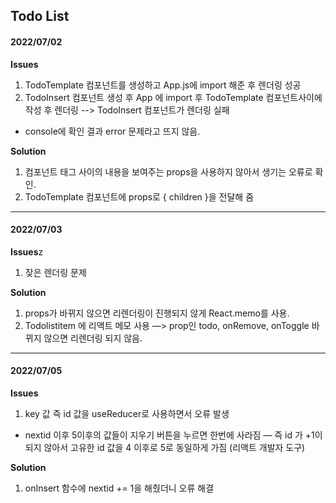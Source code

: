 ## Todo List 


#### 2022/07/02   
**Issues**
1. TodoTemplate 컴포넌트를 생성하고 App.js에 import 해준 후 렌더링 성공
2. TodoInsert 컴포넌트 생성  후 App 에 import 후 TodoTemplate 컴포넌트사이에 작성 후 렌더링 --> TodoInsert 컴포넌트가 렌더링 실패
 - console에 확인 결과 error 문제라고 뜨지 않음.

**Solution**
1. 컴포넌트 태그 사이의 내용을 보여주는 props을 사용하지 않아서 생기는 오류로 확인.
2. TodoTemplate 컴포넌트에 props로 { children }을 전달해 줌 

---

#### 2022/07/03
**Issues**z
1. 잦은 렌더링 문제

**Solution**
1. props가 바뀌지 않으면 리렌더링이 진행되지 않게 React.memo를 사용. 
2. Todolistitem 에 리액트 메모 사용 —> prop인 todo, onRemove, onToggle 바뀌지 않으면 리렌더링 되지 않음.

---

#### 2022/07/05
**Issues**
1. key 값 즉 id 값을 useReducer로 사용하면서 오류 발생 
- nextid 이후 5이후의 값들이 지우기 버튼을 누르면 한번에 사라짐 — 즉 id 가 +1이 되지 않아서 고유한 id 값을 4 이후로 5로 동일하게 가짐 (리액트 개발자 도구)

**Solution**
1. onInsert 함수에 nextid += 1을 해줬더니 오류 해결


